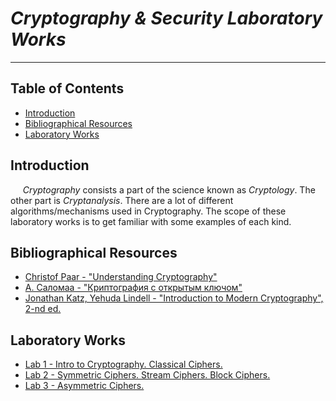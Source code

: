 # *Cryptography & Security Laboratory Works*

---

[comment]: <> ([comment]: <> &#40;## *Author: Stephania Matvei, FAF-203*&#41;)

[comment]: <> (### University: _Technical University of Moldova_)

[comment]: <> (### Faculty: _Computers, Informatics and Microelectronics_)

[comment]: <> (### Department: _Software Engineering and Automatics_)

[comment]: <> (### Author: _Stephania Matvei_)

[comment]: <> (---)

## Table of Contents

* [Introduction](#introduction)
* [Bibliographical Resources](#bibliographical-resources)
* [Laboratory Works](#laboratory-works)

## Introduction

&nbsp;&nbsp;&nbsp;&nbsp; *Cryptography* consists a part of the science known as *Cryptology*. The other part is *Cryptanalysis*. There are a lot of different algorithms/mechanisms used in Cryptography. The scope of these laboratory works is to get familiar with some examples of each kind.

## Bibliographical Resources

- [Christof Paar - "Understanding Cryptography"](https://swarm.cs.pub.ro/~mbarbulescu/cripto/Understanding%20Cryptography%20by%20Christof%20Paar%20.pdf)
- [А. Саломаа - "Кpиптогpафия с откpытым ключом"](https://fis.tntu.edu.ua/data/elibrary/3/open_key_crypt.pdf)
- [Jonathan Katz, Yehuda Lindell - "Introduction to Modern Cryptography", 2-nd ed.](https://eclass.uniwa.gr/modules/document/file.php/CSCYB105/Reading%20Material/%5BJonathan_Katz%2C_Yehuda_Lindell%5D_Introduction_to_Mo%282nd%29.pdf)

## Laboratory Works

* [Lab 1 - Intro to Cryptography. Classical Ciphers.](#https://github.com/stephaniamatvei/cs-labs/tree/master/src/com/utm/cs/labs/lab1)
* [Lab 2 - Symmetric Ciphers. Stream Ciphers. Block Ciphers.](#https://github.com/stephaniamatvei/cs-labs/tree/master/src/com/utm/cs/labs/lab2)
* [Lab 3 - Asymmetric Ciphers.](#https://github.com/stephaniamatvei/cs-labs/tree/master/src/com/utm/cs/labs/lab3)

